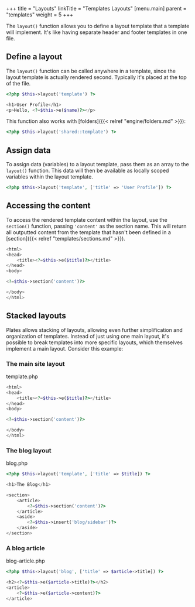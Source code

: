 +++
title = "Layouts"
linkTitle = "Templates Layouts"
[menu.main]
parent = "templates"
weight = 5
+++

The `layout()` function allows you to define a layout template that a template will implement. It's like having separate header and footer templates in one file.

## Define a layout

The `layout()` function can be called anywhere in a template, since the layout template is actually rendered second. Typically it's placed at the top of the file.

~~~ php
<?php $this->layout('template') ?>

<h1>User Profile</h1>
<p>Hello, <?=$this->e($name)?></p>
~~~

This function also works with [folders]({{< relref "engine/folders.md" >}}):

~~~ php
<?php $this->layout('shared::template') ?>
~~~

## Assign data

To assign data (variables) to a layout template, pass them as an array to the `layout()` function. This data will then be available as locally scoped variables within the layout template.

~~~ php
<?php $this->layout('template', ['title' => 'User Profile']) ?>
~~~

## Accessing the content

To access the rendered template content within the layout, use the `section()` function, passing `'content'` as the section name. This will return all outputted content from the template that hasn't been defined in a [section]({{< relref "templates/sections.md" >}}).

~~~ php
<html>
<head>
    <title><?=$this->e($title)?></title>
</head>
<body>

<?=$this->section('content')?>

</body>
</html>
~~~

## Stacked layouts

Plates allows stacking of layouts, allowing even further simplification and organization of templates. Instead of just using one main layout, it's possible to break templates into more specific layouts, which themselves implement a main layout. Consider this example:

### The main site layout

<div class="filename">template.php</div>

~~~ php
<html>
<head>
    <title><?=$this->e($title)?></title>
</head>
<body>

<?=$this->section('content')?>

</body>
</html>
~~~

### The blog layout

<div class="filename">blog.php</div>

~~~ php
<?php $this->layout('template', ['title' => $title]) ?>

<h1>The Blog</h1>

<section>
    <article>
        <?=$this->section('content')?>
    </article>
    <aside>
        <?=$this->insert('blog/sidebar')?>
    </aside>
</section>
~~~

### A blog article

<div class="filename">blog-article.php</div>

~~~ php
<?php $this->layout('blog', ['title' => $article->title]) ?>

<h2><?=$this->e($article->title)?></h2>
<article>
    <?=$this->e($article->content)?>
</article>
~~~
